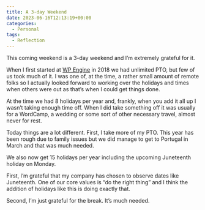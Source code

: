 ```yaml
---
title: A 3-day Weekend
date: 2023-06-16T12:13:19+00:00
categories:
  - Personal
tags:
  - Reflection
---
```


This coming weekend is a 3-day weekend and I’m extremely grateful for it.

When I first started at [WP Engine][1] in 2018 we had unlimited PTO, but few of us took much of it. I was one of, at the time, a rather small amount of remote folks so I actually looked forward to working over the holidays and times when others were out as that’s when I could get things done.

At the time we had 8 holidays per year and, frankly, when you add it all up I wasn’t taking enough time off. When I did take something off it was usually for a WordCamp, a wedding or some sort of other necessary travel, almost never for rest.

Today things are a lot different. First, I take more of my PTO. This year has been rough due to family issues but we did manage to get to Portugal in March and that was much needed.

We also now get 15 holidays per year including the upcoming Juneteenth holiday on Monday.

First, I’m grateful that my company has chosen to observe dates like Juneteenth. One of our core values is “do the right thing” and I think the addition of holidays like this is doing exactly that.

Second, I’m just grateful for the break. It’s much needed.

 [1]: https://wpengine.com